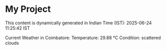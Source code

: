 # My Project

This content is dynamically generated in Indian Time (IST): 2025-06-24 11:25:42 IST


Current Weather in Coimbatore:
Temperature: 29.88 °C
Condition: scattered clouds
